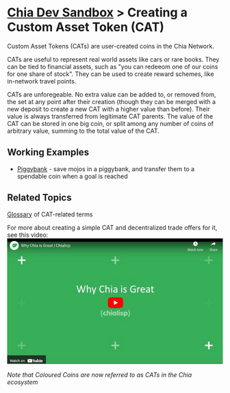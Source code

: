 # [Chia Dev Sandbox](../README.md) > Creating a Custom Asset Token (CAT)

Custom Asset Tokens (CATs) are user-created coins in the Chia Network. 

CATs are useful to represent real world assets like cars or rare books. They can be tied to financial assets, such as "you can redeeom one of our coins for one share of stock". They can be used to create reward schemes, like in-network travel points.

CATs are unforegeable. No extra value can be added to, or removed from, the set at any point after their creation (though they can be merged with a new deposit to create a new CAT with a higher value than before). Their value is always transferred from legitimate CAT parents. The value of the CAT can be stored in one big coin, or split among any number of coins of arbitrary value, summing to the total value of the CAT.

## Working Examples
- [Piggybank](../examples/chia-piggybank/README.md) - save mojos in a piggybank, and transfer them to a spendable coin when a goal is reached

## Related Topics

[Glossary](https://www.chia.net/2021/09/23/chia-token-standard-naming.en.html) of CAT-related terms

For more about creating a simple CAT and decentralized trade offers for it, see this video:
[![Coloured Coins in Chia](static/img/video-why_chia_is_great.png)](https://www.youtube.com/watch?v=YOlpmCBK8zY)

*Note that Coloured Coins are now referred to as CATs in the Chia ecosystem*



